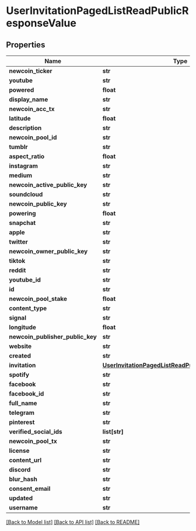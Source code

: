 # UserInvitationPagedListReadPublicResponseValue

## Properties
Name | Type | Description | Notes
------------ | ------------- | ------------- | -------------
**newcoin_ticker** | **str** |  | [optional] 
**youtube** | **str** |  | [optional] 
**powered** | **float** |  | [optional] 
**display_name** | **str** |  | [optional] 
**newcoin_acc_tx** | **str** |  | [optional] 
**latitude** | **float** |  | [optional] 
**description** | **str** |  | [optional] 
**newcoin_pool_id** | **str** |  | [optional] 
**tumblr** | **str** |  | [optional] 
**aspect_ratio** | **float** |  | [optional] 
**instagram** | **str** |  | [optional] 
**medium** | **str** |  | [optional] 
**newcoin_active_public_key** | **str** |  | [optional] 
**soundcloud** | **str** |  | [optional] 
**newcoin_public_key** | **str** |  | [optional] 
**powering** | **float** |  | [optional] 
**snapchat** | **str** |  | [optional] 
**apple** | **str** |  | [optional] 
**twitter** | **str** |  | [optional] 
**newcoin_owner_public_key** | **str** |  | [optional] 
**tiktok** | **str** |  | [optional] 
**reddit** | **str** |  | [optional] 
**youtube_id** | **str** |  | [optional] 
**id** | **str** |  | [optional] 
**newcoin_pool_stake** | **float** |  | [optional] 
**content_type** | **str** |  | [optional] 
**signal** | **str** |  | [optional] 
**longitude** | **float** |  | [optional] 
**newcoin_publisher_public_key** | **str** |  | [optional] 
**website** | **str** |  | [optional] 
**created** | **str** |  | [optional] 
**invitation** | [**UserInvitationPagedListReadPublicResponseInvitation**](UserInvitationPagedListReadPublicResponseInvitation.md) |  | [optional] 
**spotify** | **str** |  | [optional] 
**facebook** | **str** |  | [optional] 
**facebook_id** | **str** |  | [optional] 
**full_name** | **str** |  | [optional] 
**telegram** | **str** |  | [optional] 
**pinterest** | **str** |  | [optional] 
**verified_social_ids** | **list[str]** |  | [optional] 
**newcoin_pool_tx** | **str** |  | [optional] 
**license** | **str** |  | [optional] 
**content_url** | **str** |  | [optional] 
**discord** | **str** |  | [optional] 
**blur_hash** | **str** |  | [optional] 
**consent_email** | **str** |  | [optional] 
**updated** | **str** |  | [optional] 
**username** | **str** |  | [optional] 

[[Back to Model list]](../README.md#documentation-for-models) [[Back to API list]](../README.md#documentation-for-api-endpoints) [[Back to README]](../README.md)


